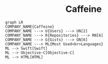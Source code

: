 <h1 align="center">Caffeine</h1>

```mermaid
graph LR
COMPANY_NAME{Caffeine}
COMPANY_NAME ---> U{Users} ---> UN[2]
COMPANY_NAME ---> R{Repositories} ---> RN[6]
COMPANY_NAME ---> G{Gists} ---> GN[6]
COMPANY_NAME ---> ML{Most Used<br>Languages}
ML --> Swift[Swift]
ML --> Objective-C[Objective-C]
ML --> HTML[HTML]
```
